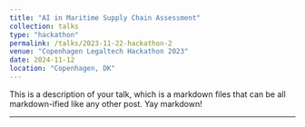 ```yaml
---
title: "AI in Maritime Supply Chain Assessment"
collection: talks
type: "hackathon"
permalink: /talks/2023-11-22-hackathon-2
venue: "Copenhagen Legaltech Hackathon 2023"
date: 2024-11-12
location: "Copenhagen, DK"
---
```


This is a description of your talk, which is a markdown files that can be all markdown-ified like any other post. Yay markdown!

---
